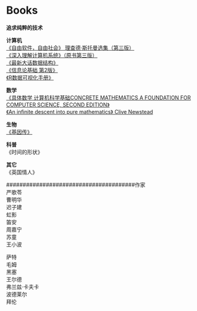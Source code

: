 # Books  

**追求纯粹的技术** 

**计算机**  
[《自由软件，自由社会》  理查德·斯托曼选集（第三版）](http://download-mirror.savannah.gnu.org/releases//blug/fsfs-zh/fsfs-zh.pdf)  
[《深入理解计算机系统》（原书第三版）](https://jackmk.ctfile.com/fs/14155983-229707836)  
[《最新大话数据结构》](http://www.jqhtml.com/down/5066.html)   
[《信息论基础 第2版》](https://yun.baidu.com/s/1Dulva?errno=0&errmsg=Auth%20Login%20Sucess&&bduss=&ssnerror=0&traceid=)       
[《R数据可视化手册》](http://www.jqhtml.com/down/929.html)   

**数学**  
[《具体数学 计算机科学基础CONCRETE MATHEMATICS A FOUNDATION FOR COMPUTER SCIENCE, SECOND EDITION》](https://u17250589.pipipan.com/fs/17250589-302230695)  
[《An infinite descent into pure mathematics》 Clive Newstead](https://infinitedescent.xyz/dl/infdesc-a4.pdf)  

**生物**  
[《基因传》](http://www.6aks.com/32.html)     

**科普**  
《时间的形状》  

**其它**  
《英国情人》    



\#######################################作家  
严歌苓  
曹明华  
迟子建  
虹影  
笛安  
周嘉宁  
苏童  
王小波  


萨特  
毛姆  
黑塞  
王尔德    
弗兰兹·卡夫卡  
波德莱尔   
拜伦  
